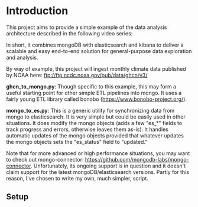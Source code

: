 # Introduction
This project aims to provide a simple example of the data analysis architecture described in the following video series:

In short, it combines mongoDB with elasticsearch and kibana to deliver a scalable and easy end-to-end solution for general-purpose data exploration and analysis.

By way of example, this project will ingest monthly climate data published by NOAA here:
ftp://ftp.ncdc.noaa.gov/pub/data/ghcn/v3/

**ghcn_to_mongo.py**: Though specific to this example, this may form a useful starting point for other simple ETL pipelines into mongo.  It uses a fairly young ETL library called bonobo (https://www.bonobo-project.org/).

**mongo_to_es.py**: This is a generic utility for synchronizing data from mongo to elasticsearch.  It is very simple but could be easily used in other situations.  It does modify the mongo objects (adds a few "es_*" fields to track progress and errors, otherwise leaves them as-is).  It handles automatic updates of the mongo objects provided that whatever updates the mongo objects sets the "es_status" field to "updated."

Note that for more advanced or high performance situations, you may want to check out mongo-connector:
https://github.com/mongodb-labs/mongo-connector.  Unfortunately, its ongoing support is in question and it doesn't claim support for the latest mongoDB/elasticsearch versions.  Partly for this reason, I've chosen to write my own, much simpler, script.

## Setup